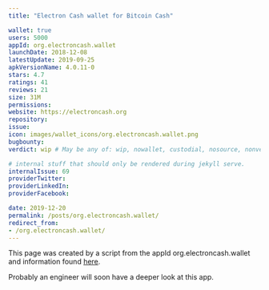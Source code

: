 ```yaml
---
title: "Electron Cash wallet for Bitcoin Cash"

wallet: true
users: 5000
appId: org.electroncash.wallet
launchDate: 2018-12-08
latestUpdate: 2019-09-25
apkVersionName: 4.0.11-0
stars: 4.7
ratings: 41
reviews: 21
size: 31M
permissions:
website: https://electroncash.org
repository:
issue:
icon: images/wallet_icons/org.electroncash.wallet.png
bugbounty:
verdict: wip # May be any of: wip, nowallet, custodial, nosource, nonverifiable, verifiable, bounty, cert1, cert2, cert3

# internal stuff that should only be rendered during jekyll serve.
internalIssue: 69
providerTwitter:
providerLinkedIn:
providerFacebook:

date: 2019-12-20
permalink: /posts/org.electroncash.wallet/
redirect_from:
- /org.electroncash.wallet/
---
```


This page was created by a script from the appId org.electroncash.wallet and information found
[here](https://play.google.com/store/apps/details?id=org.electroncash.wallet).

Probably an engineer will soon have a deeper look at this app.
